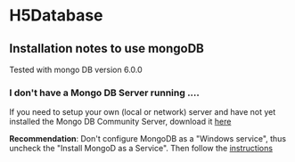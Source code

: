 # H5Database

## Installation notes to use mongoDB

Tested with mongo DB version 6.0.0

### I don't have a Mongo DB Server running ....

If you need to setup your own (local or network) server and have not yet installed the Mongo DB Community Server,
download it [here](
https://www.mongodb.com/docs/v6.0/tutorial/install-mongodb-on-windows-unattended/
)

**Recommendation**: Don't configure MongoDB as a "Windows service", thus uncheck the "Install MongoD as a Service". Then
follow the [instructions](
https://www.mongodb.com/docs/manual/tutorial/install-mongodb-on-windows-unattended/#start-mongodb-community-edition-from-the-command-interpreter)
